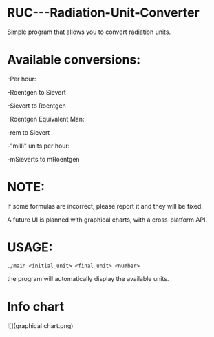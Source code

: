 # RUC---Radiation-Unit-Converter
Simple program that allows you to convert radiation units.

# Available conversions:

-Per hour:

 -Roentgen to Sievert

 -Sievert to Roentgen
 
-Roentgen Equivalent Man:

  -rem to Sievert

-"milli" units per hour:

 -mSieverts to mRoentgen
 
 # NOTE:
If some formulas are incorrect, please report it and they will be fixed.

A future UI is planned with graphical charts, with a cross-platform API.

# USAGE:
```./main <initial_unit> <final_unit> <number>```

the program will automatically display the available units.

# Info chart
![](graphical chart.png)
